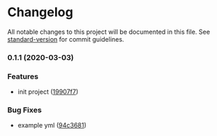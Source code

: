 # Changelog

All notable changes to this project will be documented in this file. See [standard-version](https://github.com/conventional-changelog/standard-version) for commit guidelines.

### 0.1.1 (2020-03-03)


### Features

* init project ([19907f7](https://github.com/yugasun/tencent-vpc/commit/19907f7302373f6ba8ff2d99f52a52328abeb009))


### Bug Fixes

* example yml ([94c3681](https://github.com/yugasun/tencent-vpc/commit/94c36816a7a711b8ead0097f72c8fcaf546fb456))
